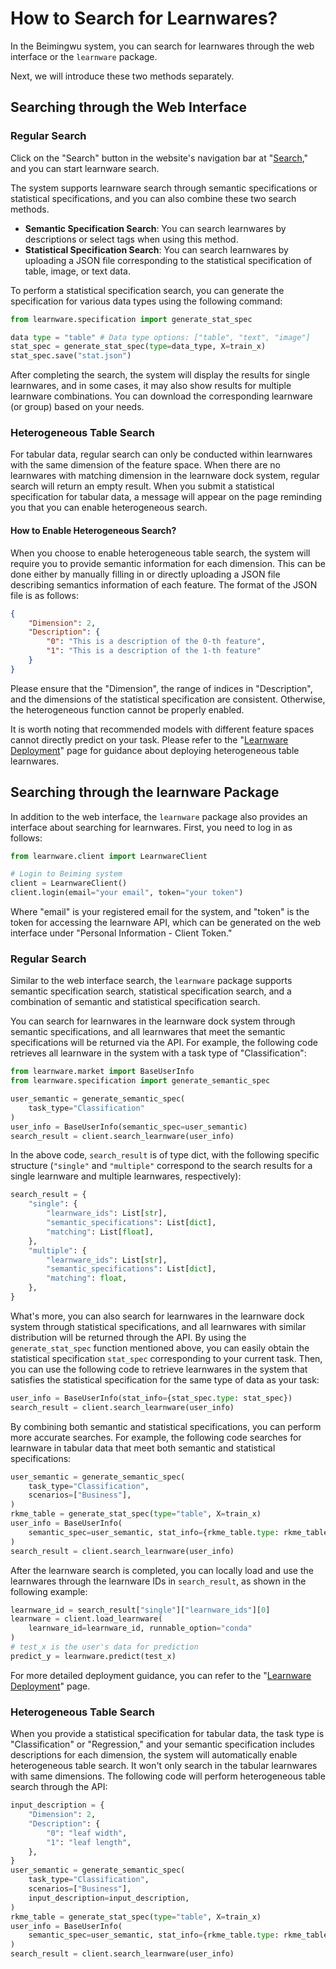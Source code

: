 # How to Search for Learnwares?

In the Beimingwu system, you can search for learnwares through the web interface or the `learnware` package.

Next, we will introduce these two methods separately.

## Searching through the Web Interface

### Regular Search

Click on the "Search" button in the website's navigation bar at "[Search](https://www.bmwu.cloud/#/search)," and you can start learnware search.

The system supports learnware search through semantic specifications or statistical specifications, and you can also combine these two search methods.

- **Semantic Specification Search**: You can search learnwares by descriptions or select tags when using this method.
- **Statistical Specification Search**: You can search learnwares by uploading a JSON file corresponding to the statistical specification of table, image, or text data.

To perform a statistical specification search, you can generate the specification for various data types using the following command:

```python
from learnware.specification import generate_stat_spec

data type = "table" # Data type options: ["table", "text", "image"]
stat_spec = generate_stat_spec(type=data_type, X=train_x)
stat_spec.save("stat.json")
```

After completing the search, the system will display the results for single learnwares, and in some cases, it may also show results for multiple learnware combinations. You can download the corresponding learnware (or group) based on your needs.

### Heterogeneous Table Search

For tabular data, regular search can only be conducted within learnwares with the same dimension of the feature space. When there are no learnwares with matching dimension in the learnware dock system, regular search will return an empty result. When you submit a statistical specification for tabular data, a message will appear on the page reminding you that you can enable heterogeneous search.

#### How to Enable Heterogeneous Search?

When you choose to enable heterogeneous table search, the system will require you to provide semantic information for each dimension. This can be done either by manually filling in or directly uploading a JSON file describing semantics information of each feature. The format of the JSON file is as follows:

```json
{
    "Dimension": 2,
    "Description": {
        "0": "This is a description of the 0-th feature", 
        "1": "This is a description of the 1-th feature"
    }
}
```

Please ensure that the "Dimension", the range of indices in "Description", and the dimensions of the statistical specification are consistent. Otherwise, the heterogeneous function cannot be properly enabled. 

It is worth noting that recommended models with different feature spaces cannot directly predict on your task. Please refer to the "[Learnware Deployment](/en/user-guide/learnware-deploy)" page for guidance about deploying heterogeneous table learnwares.

## Searching through the learnware Package

In addition to the web interface, the `learnware` package also provides an interface about searching for learnwares. First, you need to log in as follows:

```python
from learnware.client import LearnwareClient

# Login to Beiming system
client = LearnwareClient()
client.login(email="your email", token="your token")
```

Where "email" is your registered email for the system, and "token" is the token for accessing the learnware API, which can be generated on the web interface under "Personal Information - Client Token."

### Regular Search

Similar to the web interface search, the `learnware` package supports semantic specification search, statistical specification search, and a combination of semantic and statistical specification search.

You can search for learnwares in the learnware dock system through semantic specifications, and all learnwares that meet the semantic specifications will be returned via the API. For example, the following code retrieves all learnware in the system with a task type of "Classification":

```python
from learnware.market import BaseUserInfo
from learnware.specification import generate_semantic_spec

user_semantic = generate_semantic_spec(
    task_type="Classification"
)
user_info = BaseUserInfo(semantic_spec=user_semantic)
search_result = client.search_learnware(user_info)
```

In the above code, `search_result` is of type dict, with the following specific structure (`"single"` and `"multiple"` correspond to the search results for a single learnware and multiple learnwares, respectively):
```python
search_result = {
    "single": {
        "learnware_ids": List[str],
        "semantic_specifications": List[dict],
        "matching": List[float],
    },
    "multiple": {
        "learnware_ids": List[str],
        "semantic_specifications": List[dict],
        "matching": float,
    },
}
```

What's more, you can also search for learnwares in the learnware dock system through statistical specifications, and all learnwares with similar distribution will be returned through the API. By using the `generate_stat_spec` function mentioned above, you can easily obtain the statistical specification `stat_spec` corresponding to your current task. Then, you can use the following code to retrieve learnwares in the system that satisfies the statistical specification for the same type of data as your task:

```python
user_info = BaseUserInfo(stat_info={stat_spec.type: stat_spec})
search_result = client.search_learnware(user_info)
```

By combining both semantic and statistical specifications, you can perform more accurate searches. For example, the following code searches for learnware in tabular data that meet both semantic and statistical specifications:

```python
user_semantic = generate_semantic_spec(
    task_type="Classification",
    scenarios=["Business"],
)
rkme_table = generate_stat_spec(type="table", X=train_x)
user_info = BaseUserInfo(
    semantic_spec=user_semantic, stat_info={rkme_table.type: rkme_table}
)
search_result = client.search_learnware(user_info)
```

After the learnware search is completed, you can locally load and use the learnwares through the learnware IDs in `search_result`, as shown in the following example:

```python
learnware_id = search_result["single"]["learnware_ids"][0]
learnware = client.load_learnware(
    learnware_id=learnware_id, runnable_option="conda"
)
# test_x is the user's data for prediction
predict_y = learnware.predict(test_x)
```

For more detailed deployment guidance, you can refer to the "[Learnware Deployment](/en/user-guide/learnware-deploy)" page.

### Heterogeneous Table Search

When you provide a statistical specification for tabular data, the task type is "Classification" or "Regression," and your semantic specification includes descriptions for each dimension, the system will automatically enable heterogeneous table search. It won't only search in the tabular learnwares with same dimensions. The following code will perform heterogeneous table search through the API:

```python
input_description = {
    "Dimension": 2,
    "Description": {
        "0": "leaf width",
        "1": "leaf length",
    },
}
user_semantic = generate_semantic_spec(
    task_type="Classification",
    scenarios=["Business"],
    input_description=input_description,
)
rkme_table = generate_stat_spec(type="table", X=train_x)
user_info = BaseUserInfo(
    semantic_spec=user_semantic, stat_info={rkme_table.type: rkme_table}
)
search_result = client.search_learnware(user_info)
```
